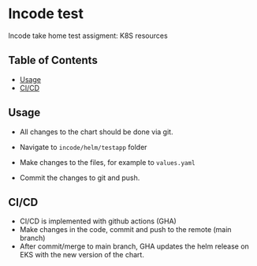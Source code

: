 # Incode test

Incode take home test assigment: K8S resources

## Table of Contents

- [Usage](#usage)
- [CI/CD](#CI/CD)

## Usage

- All changes to the chart should be done via git.

- Navigate to ``incode/helm/testapp`` folder

- Make changes to the files, for example to `values.yaml`

- Commit the changes to git and push.

## CI/CD

- CI/CD is implemented with github actions (GHA)
- Make changes in the code, commit and push to the remote (main branch)
- After commit/merge to main branch, GHA updates the helm release on EKS with the new version of the chart.